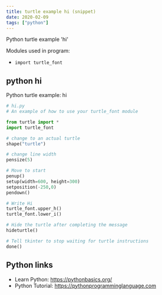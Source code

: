 ```yaml
---
title: turtle example hi (snippet)
date: 2020-02-09
tags: ["python"]
---
```

Python turtle example 'hi'


Modules used in program: 
* `import turtle_font`

## python hi

Python turtle example: hi

```python
# hi.py
# An example of how to use your turtle_font module

from turtle import *
import turtle_font

# change to an actual turtle
shape("turtle")

# change line width
pensize(5)

# Move to start
penup()
setup(width=600, height=300)
setposition(-250,0)
pendown()

# Write Hi
turtle_font.upper_h()
turtle_font.lower_i()

# Hide the turtle after completing the message
hideturtle()

# Tell tkinter to stop waiting for turtle instructions
done()


```

## Python links

- Learn Python: https://pythonbasics.org/
- Python Tutorial: https://pythonprogramminglanguage.com
